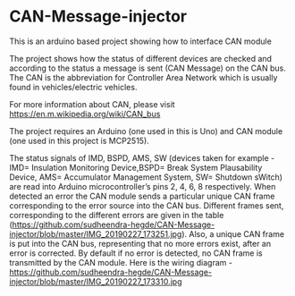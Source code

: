 # CAN-Message-injector
This is an arduino based project showing how to interface CAN module

The project shows how the status of different devices are checked and according to the status a message is sent (CAN Message) on the CAN bus. The CAN is the abbreviation for Controller Area Network which is usually found in vehicles/electric vehicles. 

For more information about CAN, please visit https://en.m.wikipedia.org/wiki/CAN_bus

The project requires an Arduino (one used in this is Uno) and CAN module (one used in this project is MCP2515). 

The status signals of IMD, BSPD, AMS, SW (devices taken for example - IMD= Insulation Monitoring Device,BSPD= Break System Plausability Device, AMS= Accumulator Management System, SW= Shutdown sWitch) are read into Arduino microcontroller’s pins 2, 4, 6, 8 respectively. When detected an error the CAN module sends a particular unique CAN frame corresponding to the error source into the CAN bus. Different frames sent, corresponding to the different errors are given in the table (https://github.com/sudheendra-hegde/CAN-Message-injector/blob/master/IMG_20190227_173251.jpg). Also, a unique CAN frame is put into the CAN bus, representing that no more errors exist, after an error is corrected. By default if no error is detected, no CAN frame is transmitted by the CAN module. 
Here is the wiring diagram - https://github.com/sudheendra-hegde/CAN-Message-injector/blob/master/IMG_20190227_173310.jpg
